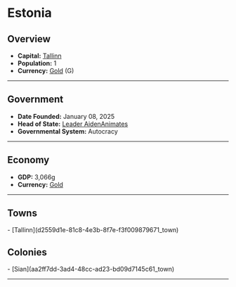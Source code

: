 <!--UNDEDITED FILE, remove this entire line if this file has been edited!-->
# <!--NAME-->Estonia<!--NAME-->

## Overview

- **Capital:** <!--CAPITAL_LINK-->[Tallinn](d2559d1e-81c8-4e3b-8f7e-f3f009879671_town)<!--CAPITAL_LINK-->
- **Population:** <!--POPULATION-->1<!--POPULATION-->
- **Currency:** <!--CURRENCY_LINK-->[Gold](Gold_currency)<!--CURRENCY_LINK--> (<!--CURRENCY_ABV-->G<!--CURRENCY_ABV-->)

---

## Government

- **Date Founded:** <!--FOUNDED-->January 08, 2025<!--FOUNDED-->
- **Head of State:** <!--LEADER_TITLE_LINK-->[Leader AidenAnimates](AidenAnimates_user)<!--LEADER_TITLE_LINK-->
- **Governmental System:** <!--GOVERNMENT-->Autocracy<!--GOVERNMENT-->

---

## Economy

- **GDP:** <!--GDP-->3,066g<!--GDP-->
- **Currency:** <!--CURRENCY_LINK-->[Gold](Gold_currency)<!--CURRENCY_LINK-->

---

## Towns

<!--TOWNS-->- [Tallinn](d2559d1e-81c8-4e3b-8f7e-f3f009879671_town)<!--TOWNS-->

## Colonies

<!--COLONIES-->- [Sian](aa2ff7dd-3ad4-48cc-ad23-bd09d7145c61_town)<!--COLONIES-->

---